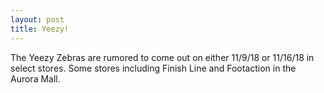 ```yaml
---
layout: post
title: Yeezy!
---
```


The Yeezy Zebras are rumored to come out on either 11/9/18 or 11/16/18 in select stores.
Some stores including Finish Line and Footaction in the Aurora Mall.
